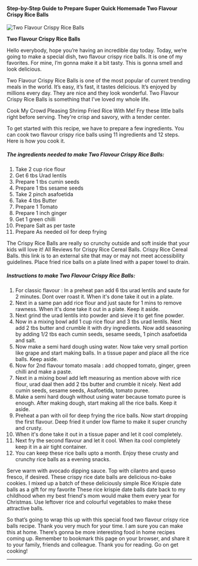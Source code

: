             

#### Step-by-Step Guide to Prepare Super Quick Homemade Two Flavour Crispy Rice Balls

![Two Flavour Crispy Rice Balls](https://img-global.cpcdn.com/recipes/7e3fac929ec9ee4f/751x532cq70/two-flavour-crispy-rice-balls-recipe-main-photo.jpg)

**Two Flavour Crispy Rice Balls**

Hello everybody, hope you’re having an incredible day today. Today, we’re going to make a special dish, two flavour crispy rice balls. It is one of my favorites. For mine, I’m gonna make it a bit tasty. This is gonna smell and look delicious.

Two Flavour Crispy Rice Balls is one of the most popular of current trending meals in the world. It’s easy, it’s fast, it tastes delicious. It’s enjoyed by millions every day. They are nice and they look wonderful. Two Flavour Crispy Rice Balls is something that I’ve loved my whole life.

Cook My Crowd Pleasing Shrimp Fried Rice With Me! Fry these little balls right before serving. They're crisp and savory, with a tender center.

To get started with this recipe, we have to prepare a few ingredients. You can cook two flavour crispy rice balls using 11 ingredients and 12 steps. Here is how you cook it.

##### The ingredients needed to make Two Flavour Crispy Rice Balls:

1.  Take 2 cup rice flour
2.  Get 6 tbs Urad lentils
3.  Prepare 1 tbs cumin seeds
4.  Prepare 1 tbs sesame seeds
5.  Take 2 pinch asafoetida
6.  Take 4 tbs Butter
7.  Prepare 1 Tomato
8.  Prepare 1 inch ginger
9.  Get 1 green chilli
10.  Prepare Salt as per taste
11.  Prepare As needed oil for deep frying

The Crispy Rice Balls are really so crunchy outside and soft inside that your kids will love it! All Reviews for Crispy Rice Cereal Balls. Crispy Rice Cereal Balls. this link is to an external site that may or may not meet accessibility guidelines. Place fried rice balls on a plate lined with a paper towel to drain.

##### Instructions to make Two Flavour Crispy Rice Balls:

1.  For classic flavour : In a preheat pan add 6 tbs urad lentils and saute for 2 minutes. Dont over roast it. When it's done take it out in a plate.
2.  Next in a same pan add rice flour and just saute for 1 mins to remove rawness. When it's done take it out in a plate. Keep it aside.
3.  Next grind the urad lentils into powder and sieve it to get fine powder.
4.  Now in a mixing bowl add 1 cup rice flour and 3 tbs urad lentils. Next add 2 tbs butter and crumble it with dry ingredients. Now add seasoning by adding 1/2 tbs each cumin seeds, sesame seeds, 1 pinch asafoetida and salt.
5.  Now make a semi hard dough using water. Now take very small portion like grape and start making balls. In a tissue paper and place all the rice balls. Keep aside.
6.  Now for 2nd flavour tomato masala : add chopped tomato, ginger, green chilli and make a paste.
7.  Next in a mixing bowl add left measuring as mention above with rice flour, urad daal then add 2 tbs butter and crumble it nicely. Next add cumin seeds, sesame seeds, Asafoetida, tomato puree.
8.  Make a semi hard dough without using water because tomato puree is enough. After making dough, start making all the rice balls. Keep it aside.
9.  Preheat a pan with oil for deep frying the rice balls. Now start dropping the first flavour. Deep fried it under low flame to make it super crunchy and crusty.
10.  When it's done take it out in a tissue paper and let it cool completely.
11.  Next fry the second flavour and let it cool. When ita cool completely keep it in a air tight container.
12.  You can keep these rice balls upto a month. Enjoy these crusty and crunchy rice balls as a evening snacks.

Serve warm with avocado dipping sauce. Top with cilantro and queso fresco, if desired. These crispy rice date balls are delicious no-bake cookies. I mixed up a batch of these deliciously simple Rice Krispie date balls as a gift for my favorite These rice krispie date balls date back to my childhood when my best friend's mom would make them every year for Christmas. Use leftover rice and colourful vegetables to make these attractive balls.

So that’s going to wrap this up with this special food two flavour crispy rice balls recipe. Thank you very much for your time. I am sure you can make this at home. There’s gonna be more interesting food in home recipes coming up. Remember to bookmark this page on your browser, and share it to your family, friends and colleague. Thank you for reading. Go on get cooking!

* * *